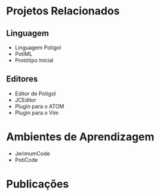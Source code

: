 # Projetos Relacionados

## Linguagem
  - Linguagem Potigol
  - PotiML
  - Protótipo Inicial

## Editores
  - Editor de Potigol
  - JCEditor
  - Plugin para o ATOM
  - Plugin para o Vim
  
# Ambientes de Aprendizagem
  - JerimumCode
  - PotiCode

# Publicações
